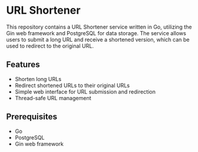 # URL Shortener

This repository contains a URL Shortener service written in Go, utilizing the Gin web framework and PostgreSQL for data storage. The service allows users to submit a long URL and receive a shortened version, which can be used to redirect to the original URL.

## Features

- Shorten long URLs
- Redirect shortened URLs to their original URLs
- Simple web interface for URL submission and redirection
- Thread-safe URL management

## Prerequisites

- Go 
- PostgreSQL 
- Gin web framework
